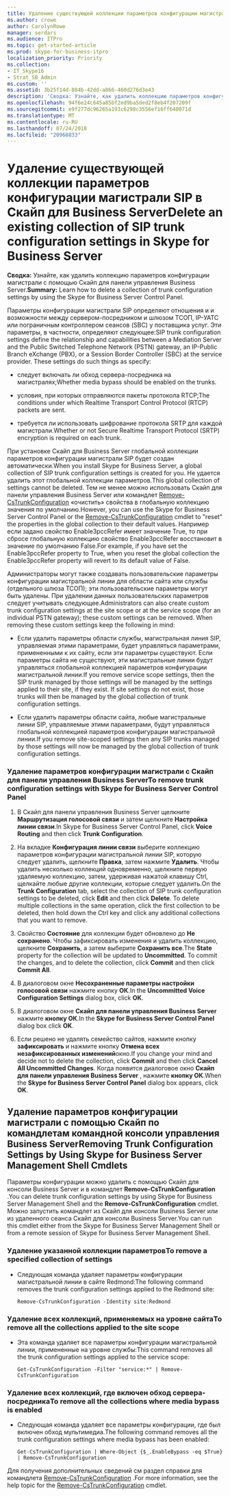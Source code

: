 ```yaml
---
title: Удаление существующей коллекции параметров конфигурации магистрали SIP в Скайп для Business Server
ms.author: crowe
author: CarolynRowe
manager: serdars
ms.audience: ITPro
ms.topic: get-started-article
ms.prod: skype-for-business-itpro
localization_priority: Priority
ms.collection:
- IT_Skype16
- Strat_SB_Admin
ms.custom: ''
ms.assetid: 3b25f14d-884b-42dd-a866-460d276d3e43
description: 'Сводка: Узнайте, как удалить коллекцию параметров конфигурации магистрали с помощью Скайп для панели управления Business Server.'
ms.openlocfilehash: 94f6e24c645a85bf2ed9ba5ded2f8eb4f207209f
ms.sourcegitcommit: e9f277dc96265a193c6298c3556ef16ff640071d
ms.translationtype: MT
ms.contentlocale: ru-RU
ms.lasthandoff: 07/24/2018
ms.locfileid: "20968833"
---
```

# <a name="delete-an-existing-collection-of-sip-trunk-configuration-settings-in-skype-for-business-server"></a><span data-ttu-id="29ee1-103">Удаление существующей коллекции параметров конфигурации магистрали SIP в Скайп для Business Server</span><span class="sxs-lookup"><span data-stu-id="29ee1-103">Delete an existing collection of SIP trunk configuration settings in Skype for Business Server</span></span>
 
<span data-ttu-id="29ee1-104">**Сводка:** Узнайте, как удалить коллекцию параметров конфигурации магистрали с помощью Скайп для панели управления Business Server.</span><span class="sxs-lookup"><span data-stu-id="29ee1-104">**Summary:** Learn how to delete a collection of trunk configuration settings by using the Skype for Business Server Control Panel.</span></span>
  
<span data-ttu-id="29ee1-p101">Параметры конфигурации магистрали SIP определяют отношения и и возможности между сервером-посредником и шлюзом ТСОП, IP-УАТС или пограничным контроллером сеансов (SBC) у поставщика услуг. Эти параметры, в частности, определяют следующее:</span><span class="sxs-lookup"><span data-stu-id="29ee1-p101">SIP trunk configuration settings define the relationship and capabilities between a Mediation Server and the Public Switched Telephone Network (PSTN) gateway, an IP-Public Branch eXchange (PBX), or a Session Border Controller (SBC) at the service provider. These settings do such things as specify:</span></span>
  
- <span data-ttu-id="29ee1-107">следует включать ли обход сервера-посредника на магистралях;</span><span class="sxs-lookup"><span data-stu-id="29ee1-107">Whether media bypass should be enabled on the trunks.</span></span>
    
- <span data-ttu-id="29ee1-108">условия, при которых отправляются пакеты протокола RTCP;</span><span class="sxs-lookup"><span data-stu-id="29ee1-108">The conditions under which Realtime Transport Control Protocol (RTCP) packets are sent.</span></span>
    
- <span data-ttu-id="29ee1-109">требуется ли использовать шифрование протокола SRTP для каждой магистрали.</span><span class="sxs-lookup"><span data-stu-id="29ee1-109">Whether or not Secure Realtime Transport Protocol (SRTP) encryption is required on each trunk.</span></span>
    
<span data-ttu-id="29ee1-110">При установке Скайп для Business Server глобальной коллекции параметров конфигурации магистрали SIP будет создан автоматически.</span><span class="sxs-lookup"><span data-stu-id="29ee1-110">When you install Skype for Business Server, a global collection of SIP trunk configuration settings is created for you.</span></span> <span data-ttu-id="29ee1-111">Не удается удалить этот глобальной коллекции параметров.</span><span class="sxs-lookup"><span data-stu-id="29ee1-111">This global collection of settings cannot be deleted.</span></span> <span data-ttu-id="29ee1-112">Тем не менее можно использовать Скайп для панели управления Business Server или командлет [Remove-CsTrunkConfiguration](https://docs.microsoft.com/powershell/module/skype/remove-cstrunkconfiguration?view=skype-ps) «очистить» свойства в глобальную коллекцию значения по умолчанию.</span><span class="sxs-lookup"><span data-stu-id="29ee1-112">However, you can use the Skype for Business Server Control Panel or the [Remove-CsTrunkConfiguration](https://docs.microsoft.com/powershell/module/skype/remove-cstrunkconfiguration?view=skype-ps) cmdlet to "reset" the properties in the global collection to their default values.</span></span> <span data-ttu-id="29ee1-113">Например если задано свойство Enable3pccRefer имеет значение True, то при сбросе глобальную коллекцию свойство Enable3pccRefer восстановит в значение по умолчанию False.</span><span class="sxs-lookup"><span data-stu-id="29ee1-113">For example, if you have set the Enable3pccRefer property to True, when you reset the global collection the Enable3pccRefer property will revert to its default value of False.</span></span>
  
<span data-ttu-id="29ee1-p103">Администраторы могут также создавать пользовательские параметры конфигурации магистральной линии для области сайта или службы (отдельного шлюза ТСОП); эти пользовательские параметры могут быть удалены. При удалении данных пользовательских параметров следует учитывать следующее.</span><span class="sxs-lookup"><span data-stu-id="29ee1-p103">Administrators can also create custom trunk configuration settings at the site scope or at the service scope (for an individual PSTN gateway); these custom settings can be removed. When removing these custom settings keep the following in mind:</span></span>
  
- <span data-ttu-id="29ee1-p104">Если удалить параметры области службы, магистральная линия SIP, управляемая этими параметрами, будет управляться параметрами, примененными к их сайту, если эти параметры существуют. Если параметры сайта не существуют, эти магистральные линии будут управляться глобальной коллекцией параметров конфигурации магистральной линии.</span><span class="sxs-lookup"><span data-stu-id="29ee1-p104">If you remove service scope settings, then the SIP trunk managed by those settings will be managed by the settings applied to their site, if they exist. If site settings do not exist, those trunks will then be managed by the global collection of trunk configuration settings.</span></span>
    
- <span data-ttu-id="29ee1-118">Если удалить параметры области сайта, любые магистральные линии SIP, управляемые этими параметрами, будут управляться глобальной коллекцией параметров конфигурации магистральной линии.</span><span class="sxs-lookup"><span data-stu-id="29ee1-118">If you remove site-scoped settings then any SIP trunks managed by those settings will now be managed by the global collection of trunk configuration settings.</span></span>
    
### <a name="to-remove-trunk-configuration-settings-with-skype-for-business-server-control-panel"></a><span data-ttu-id="29ee1-119">Удаление параметров конфигурации магистрали с Скайп для панели управления Business Server</span><span class="sxs-lookup"><span data-stu-id="29ee1-119">To remove trunk configuration settings with Skype for Business Server Control Panel</span></span>

1. <span data-ttu-id="29ee1-120">В Скайп для панели управления Business Server щелкните **Маршрутизация голосовой связи** и затем щелкните **Настройка линии связи**.</span><span class="sxs-lookup"><span data-stu-id="29ee1-120">In Skype for Business Server Control Panel, click **Voice Routing** and then click **Trunk Configuration**.</span></span>
    
2. <span data-ttu-id="29ee1-p105">На вкладке **Конфигурация линии связи** выберите коллекцию параметров конфигурации магистральной линии SIP, которую следует удалить, щелкните **Правка**, затем нажмите **Удалить**. Чтобы удалить несколько коллекций одновременно, щелкните первую удаляемую коллекцию, затем, удерживая нажатой клавишу Ctrl, щелкайте любые другие коллекции, которые следует удалить.</span><span class="sxs-lookup"><span data-stu-id="29ee1-p105">On the **Trunk Configuration** tab, select the collection of SIP trunk configuration settings to be deleted, click **Edit** and then click **Delete**. To delete multiple collections in the same operation, click the first collection to be deleted, then hold down the Ctrl key and click any additional collections that you want to remove.</span></span>
    
3. <span data-ttu-id="29ee1-p106">Свойство **Состояние** для коллекции будет обновлено до **Не сохранено**. Чтобы зафиксировать изменения и удалить коллекцию, щелкните **Сохранить**, а затем выберите **Сохранить все**.</span><span class="sxs-lookup"><span data-stu-id="29ee1-p106">The **State** property for the collection will be updated to **Uncommitted**. To commit the changes, and to delete the collection, click **Commit** and then click **Commit All**.</span></span>
    
4. <span data-ttu-id="29ee1-125">В диалоговом окне **Несохраненные параметры настройки голосовой связи** нажмите кнопку **ОК**.</span><span class="sxs-lookup"><span data-stu-id="29ee1-125">In the **Uncommitted Voice Configuration Settings** dialog box, click **OK**.</span></span>
    
5. <span data-ttu-id="29ee1-126">В диалоговом окне **Скайп для панели управления Business Server** нажмите **кнопку ОК**.</span><span class="sxs-lookup"><span data-stu-id="29ee1-126">In the **Skype for Business Server Control Panel** dialog box click **OK**.</span></span>
    
6. <span data-ttu-id="29ee1-127">Если решено не удалять семейство сайтов, нажмите кнопку **зафиксировать** и нажмите кнопку **Отмена всех незафиксированных изменений**окно.</span><span class="sxs-lookup"><span data-stu-id="29ee1-127">If you change your mind and decide not to delete the collection, click **Commit** and then click **Cancel All Uncommitted Changes**.</span></span> <span data-ttu-id="29ee1-128">Когда появится диалоговое окно **Скайп для панели управления Business Server** , нажмите **кнопку ОК**.</span><span class="sxs-lookup"><span data-stu-id="29ee1-128">When the **Skype for Business Server Control Panel** dialog box appears, click **OK**.</span></span>
    
## <a name="removing-trunk-configuration-settings-by-using-skype-for-business-server-management-shell-cmdlets"></a><span data-ttu-id="29ee1-129">Удаление параметров конфигурации магистрали с помощью Скайп по командлетам командной консоли управления Business Server</span><span class="sxs-lookup"><span data-stu-id="29ee1-129">Removing Trunk Configuration Settings by Using Skype for Business Server Management Shell Cmdlets</span></span>

<span data-ttu-id="29ee1-130">Параметры конфигурации можно удалить с помощью Скайп для консоли Business Server и в командлет **Remove-CsTrunkConfiguration** .</span><span class="sxs-lookup"><span data-stu-id="29ee1-130">You can delete trunk configuration settings by using Skype for Business Server Management Shell and the **Remove-CsTrunkConfiguration** cmdlet.</span></span> <span data-ttu-id="29ee1-131">Можно запустить командлет из Скайп для консоли Business Server или из удаленного сеанса Скайп для консоли Business Server.</span><span class="sxs-lookup"><span data-stu-id="29ee1-131">You can run this cmdlet either from the Skype for Business Server Management Shell or from a remote session of Skype for Business Server Management Shell.</span></span>
  
### <a name="to-remove-a-specified-collection-of-settings"></a><span data-ttu-id="29ee1-132">Удаление указанной коллекции параметров</span><span class="sxs-lookup"><span data-stu-id="29ee1-132">To remove a specified collection of settings</span></span>

- <span data-ttu-id="29ee1-133">Следующая команда удаляет параметры конфигурации магистральной линии в сайте Redmond:</span><span class="sxs-lookup"><span data-stu-id="29ee1-133">The following command removes the trunk configuration settings applied to the Redmond site:</span></span>
    
  ```
  Remove-CsTrunkConfiguration -Identity site:Redmond
  ```

### <a name="to-remove-all-the-collections-applied-to-the-site-scope"></a><span data-ttu-id="29ee1-134">Удаление всех коллекций, применяемых на уровне сайта</span><span class="sxs-lookup"><span data-stu-id="29ee1-134">To remove all the collections applied to the site scope</span></span>

- <span data-ttu-id="29ee1-135">Эта команда удаляет все параметры конфигурации магистральной линии, примененные на уровне службы:</span><span class="sxs-lookup"><span data-stu-id="29ee1-135">This command removes all the trunk configuration settings applied to the service scope:</span></span>
    
  ```
  Get-CsTrunkConfiguration -Filter "service:*" | Remove-CsTrunkConfiguration
  ```

### <a name="to-remove-all-the-collections-where-media-bypass-is-enabled"></a><span data-ttu-id="29ee1-136">Удаление всех коллекций, где включен обход сервера-посредника</span><span class="sxs-lookup"><span data-stu-id="29ee1-136">To remove all the collections where media bypass is enabled</span></span>

- <span data-ttu-id="29ee1-137">Следующая команда удаляет все параметры конфигурации, где был включен обход мультимедиа.</span><span class="sxs-lookup"><span data-stu-id="29ee1-137">The following command removes all the trunk configuration settings where media bypass has been enabled:</span></span>
    
  ```
  Get-CsTrunkConfiguration | Where-Object {$_.EnableBypass -eq $True} | Remove-CsTrunkConfiguration
  ```

<span data-ttu-id="29ee1-138">Для получения дополнительных сведений см раздел справки для командлета [Remove-CsTrunkConfiguration](https://docs.microsoft.com/powershell/module/skype/remove-cstrunkconfiguration?view=skype-ps) .</span><span class="sxs-lookup"><span data-stu-id="29ee1-138">For more information, see the help topic for the [Remove-CsTrunkConfiguration](https://docs.microsoft.com/powershell/module/skype/remove-cstrunkconfiguration?view=skype-ps) cmdlet.</span></span>
  

